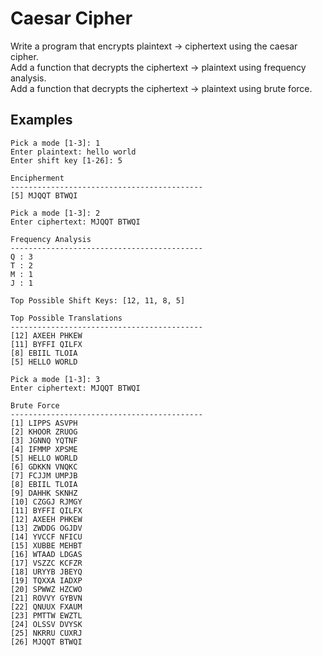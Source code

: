 # Caesar Cipher  
Write a program that encrypts plaintext -> ciphertext using the caesar cipher.  
Add a function that decrypts the ciphertext -> plaintext using frequency analysis.  
Add a function that decrypts the ciphertext -> plaintext using brute force.  
  
## Examples
```
Pick a mode [1-3]: 1
Enter plaintext: hello world
Enter shift key [1-26]: 5

Encipherment
-------------------------------------------
[5] MJQQT BTWQI
```  
  
```
Pick a mode [1-3]: 2
Enter ciphertext: MJQQT BTWQI

Frequency Analysis
-------------------------------------------
Q : 3
T : 2
M : 1
J : 1

Top Possible Shift Keys: [12, 11, 8, 5]

Top Possible Translations
-------------------------------------------
[12] AXEEH PHKEW
[11] BYFFI QILFX
[8] EBIIL TLOIA
[5] HELLO WORLD
```  
  
```
Pick a mode [1-3]: 3
Enter ciphertext: MJQQT BTWQI

Brute Force
-------------------------------------------
[1] LIPPS ASVPH
[2] KHOOR ZRUOG
[3] JGNNQ YQTNF
[4] IFMMP XPSME
[5] HELLO WORLD
[6] GDKKN VNQKC
[7] FCJJM UMPJB
[8] EBIIL TLOIA
[9] DAHHK SKNHZ
[10] CZGGJ RJMGY
[11] BYFFI QILFX
[12] AXEEH PHKEW
[13] ZWDDG OGJDV
[14] YVCCF NFICU
[15] XUBBE MEHBT
[16] WTAAD LDGAS
[17] VSZZC KCFZR
[18] URYYB JBEYQ
[19] TQXXA IADXP
[20] SPWWZ HZCWO
[21] ROVVY GYBVN
[22] QNUUX FXAUM
[23] PMTTW EWZTL
[24] OLSSV DVYSK
[25] NKRRU CUXRJ
[26] MJQQT BTWQI
```  